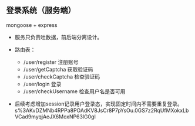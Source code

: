 ## 登录系统（服务端）
mongoose + express

- 服务只负责吐数据，前后端分离设计。
- 路由表：
    - /user/register 注册账号
    - /user/getCaptcha 获取验证码
    - /user/checkCaptcha 检查验证码
    - /user/login 登录
    - /user/checkUsername 检查用户名是否可用

- 后续考虑增加session记录用户登录态，实现固定时间内不需要重复登录。
s%3AKvDZMNb4RPPa8POAdKV8JsCr8P7pYsOu.0GS7z2RqUfMXokxLbVCad9myqjAeJX6MoxNP63lG0gI

